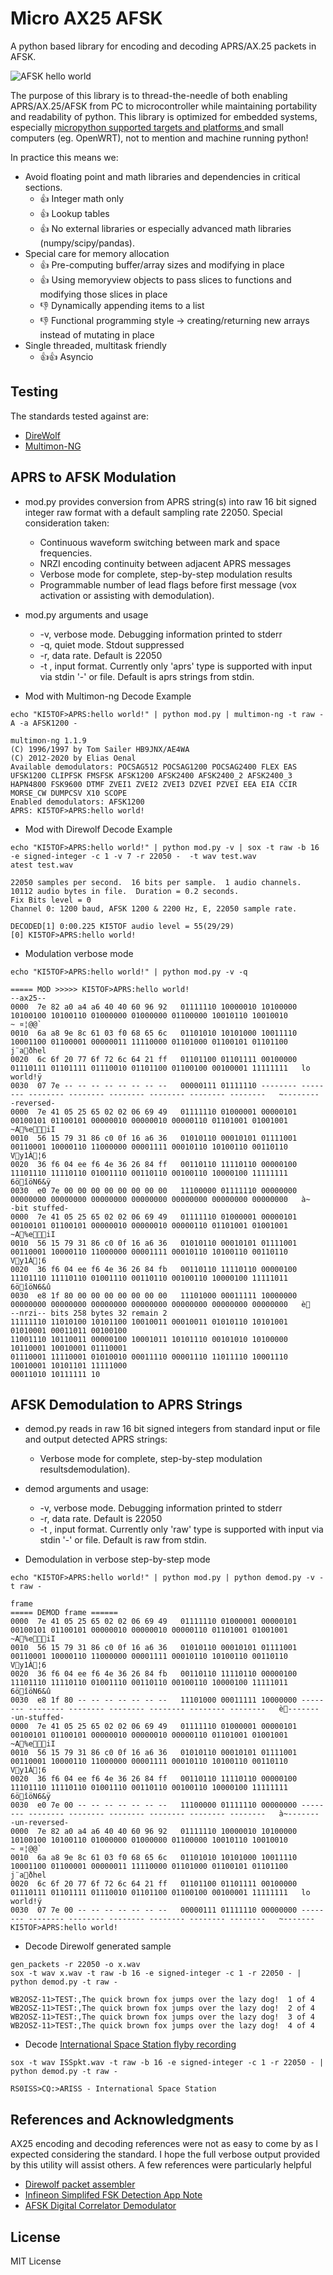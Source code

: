 

# Micro AX25 AFSK

A python based library for encoding and decoding APRS/AX.25 packets in AFSK.  

![AFSK hello world](media/afsk_hello.png?raw=true "AFSK hello")

The purpose of this library is to thread-the-needle of both enabling APRS/AX.25/AFSK from PC to microcontroller while maintaining portability and readability of python.  This library is optimized for embedded systems, especially [micropython supported targets and platforms ](https://github.com/micropython/micropython#supported-platforms--architectures) and small computers (eg. OpenWRT), not to mention and machine running python!

In practice this means we:
* Avoid floating point and math libraries and dependencies in critical sections.  
	* :+1: Integer math only
	* :+1: Lookup tables 
	* :+1: No external libraries or especially advanced math libraries (numpy/scipy/pandas).
* Special care for memory allocation
	* :+1: Pre-computing buffer/array sizes and modifying in place
	* :+1: Using memoryview objects to pass slices to functions and modifying those slices in place
	* :-1: Dynamically appending items to a list
	* :-1: Functional programming style -> creating/returning new arrays instead of mutating in place
* Single threaded, multitask friendly
	* :+1::+1: Asyncio


## Testing

The standards tested against are: 
* [DireWolf](https://github.com/wb2osz/direwolf)
* [Multimon-NG](https://github.com/EliasOenal/multimon-ng)

## APRS to AFSK Modulation

* mod.py provides conversion from APRS string(s) into raw 16 bit signed integer raw format with a default sampling rate 22050.  Special consideration taken:
	* Continuous waveform switching between mark and space frequencies.
	* NRZI encoding continuity between adjacent APRS messages
	* Verbose mode for complete, step-by-step modulation results
	* Programmable number of lead flags before first message (vox activation or assisting with demodulation).

* mod.py arguments and usage
	* -v, verbose mode.  Debugging information printed to stderr
	* -q, quiet mode. Stdout suppressed
	* -r, data rate. Default is 22050
	* -t <type> <source>, input format.  Currently only 'aprs' type is supported with input via stdin '-' or file.  Default is aprs strings from stdin.

* Mod with Multimon-ng Decode Example
```
echo "KI5TOF>APRS:hello world!" | python mod.py | multimon-ng -t raw -A -a AFSK1200 -
```
```
multimon-ng 1.1.9
(C) 1996/1997 by Tom Sailer HB9JNX/AE4WA
(C) 2012-2020 by Elias Oenal
Available demodulators: POCSAG512 POCSAG1200 POCSAG2400 FLEX EAS UFSK1200 CLIPFSK FMSFSK AFSK1200 AFSK2400 AFSK2400_2 AFSK2400_3 HAPN4800 FSK9600 DTMF ZVEI1 ZVEI2 ZVEI3 DZVEI PZVEI EEA EIA CCIR MORSE_CW DUMPCSV X10 SCOPE
Enabled demodulators: AFSK1200
APRS: KI5TOF>APRS:hello world!
```

* Mod with Direwolf Decode Example
```
echo "KI5TOF>APRS:hello world!" | python mod.py -v | sox -t raw -b 16 -e signed-integer -c 1 -v 7 -r 22050 -  -t wav test.wav
atest test.wav
```
```
22050 samples per second.  16 bits per sample.  1 audio channels.
10112 audio bytes in file.  Duration = 0.2 seconds.
Fix Bits level = 0
Channel 0: 1200 baud, AFSK 1200 & 2200 Hz, E, 22050 sample rate.

DECODED[1] 0:00.225 KI5TOF audio level = 55(29/29)
[0] KI5TOF>APRS:hello world!
```

* Modulation verbose mode
```
echo "KI5TOF>APRS:hello world!" | python mod.py -v -q
```
```
===== MOD >>>>> KI5TOF>APRS:hello world!
--ax25--
0000  7e 82 a0 a4 a6 40 40 60 96 92   01111110 10000010 10100000 10100100 10100110 01000000 01000000 01100000 10010110 10010010   ~ ¤¦@@`
0010  6a a8 9e 8c 61 03 f0 68 65 6c   01101010 10101000 10011110 10001100 01100001 00000011 11110000 01101000 01100101 01101100   j¨aðhel
0020  6c 6f 20 77 6f 72 6c 64 21 ff   01101100 01101111 00100000 01110111 01101111 01110010 01101100 01100100 00100001 11111111   lo world!ÿ
0030  07 7e -- -- -- -- -- -- -- --   00000111 01111110 -------- -------- -------- -------- -------- -------- -------- --------   ~--------
-reversed-
0000  7e 41 05 25 65 02 02 06 69 49   01111110 01000001 00000101 00100101 01100101 00000010 00000010 00000110 01101001 01001001   ~A%eiI
0010  56 15 79 31 86 c0 0f 16 a6 36   01010110 00010101 01111001 00110001 10000110 11000000 00001111 00010110 10100110 00110110   Vy1À¦6
0020  36 f6 04 ee f6 4e 36 26 84 ff   00110110 11110110 00000100 11101110 11110110 01001110 00110110 00100110 10000100 11111111   6öîöN6&ÿ
0030  e0 7e 00 00 00 00 00 00 00 00   11100000 01111110 00000000 00000000 00000000 00000000 00000000 00000000 00000000 00000000   à~
-bit stuffed-
0000  7e 41 05 25 65 02 02 06 69 49   01111110 01000001 00000101 00100101 01100101 00000010 00000010 00000110 01101001 01001001   ~A%eiI
0010  56 15 79 31 86 c0 0f 16 a6 36   01010110 00010101 01111001 00110001 10000110 11000000 00001111 00010110 10100110 00110110   Vy1À¦6
0020  36 f6 04 ee f6 4e 36 26 84 fb   00110110 11110110 00000100 11101110 11110110 01001110 00110110 00100110 10000100 11111011   6öîöN6&û
0030  e8 1f 80 00 00 00 00 00 00 00   11101000 00011111 10000000 00000000 00000000 00000000 00000000 00000000 00000000 00000000   è
--nrzi-- bits 258 bytes 32 remain 2
11111110 11010100 10101100 10010011 00010011 01010110 10101001 01010001 00011011 00100100
11001110 10110011 00000100 10001011 10101110 00101010 10100000 10110001 10010001 01110001
01110001 11110001 01010010 00011110 00001110 11011110 10001110 10010001 10101101 11111000
00011010 10111111 10
```


## AFSK Demodulation to APRS Strings

* demod.py reads in raw 16 bit signed integers from standard input or file and output detected APRS strings:
	* Verbose mode for complete, step-by-step modulation resultsdemodulation).

* demod arguments and usage:
	* -v, verbose mode.  Debugging information printed to stderr
	* -r, data rate. Default is 22050
	* -t <type> <source>, input format.  Currently only 'raw' type is supported with input via stdin '-' or file.  Default is raw from stdin.
	
* Demodulation in verbose step-by-step mode
```
echo "KI5TOF>APRS:hello world!" | python mod.py | python demod.py -v -t raw -
```
```
frame
===== DEMOD frame ======
0000  7e 41 05 25 65 02 02 06 69 49   01111110 01000001 00000101 00100101 01100101 00000010 00000010 00000110 01101001 01001001   ~A%eiI
0010  56 15 79 31 86 c0 0f 16 a6 36   01010110 00010101 01111001 00110001 10000110 11000000 00001111 00010110 10100110 00110110   Vy1À¦6
0020  36 f6 04 ee f6 4e 36 26 84 fb   00110110 11110110 00000100 11101110 11110110 01001110 00110110 00100110 10000100 11111011   6öîöN6&û
0030  e8 1f 80 -- -- -- -- -- -- --   11101000 00011111 10000000 -------- -------- -------- -------- -------- -------- --------   è-------
-un-stuffed-
0000  7e 41 05 25 65 02 02 06 69 49   01111110 01000001 00000101 00100101 01100101 00000010 00000010 00000110 01101001 01001001   ~A%eiI
0010  56 15 79 31 86 c0 0f 16 a6 36   01010110 00010101 01111001 00110001 10000110 11000000 00001111 00010110 10100110 00110110   Vy1À¦6
0020  36 f6 04 ee f6 4e 36 26 84 ff   00110110 11110110 00000100 11101110 11110110 01001110 00110110 00100110 10000100 11111111   6öîöN6&ÿ
0030  e0 7e 00 -- -- -- -- -- -- --   11100000 01111110 00000000 -------- -------- -------- -------- -------- -------- --------   à~-------
-un-reversed-
0000  7e 82 a0 a4 a6 40 40 60 96 92   01111110 10000010 10100000 10100100 10100110 01000000 01000000 01100000 10010110 10010010   ~ ¤¦@@`
0010  6a a8 9e 8c 61 03 f0 68 65 6c   01101010 10101000 10011110 10001100 01100001 00000011 11110000 01101000 01100101 01101100   j¨aðhel
0020  6c 6f 20 77 6f 72 6c 64 21 ff   01101100 01101111 00100000 01110111 01101111 01110010 01101100 01100100 00100001 11111111   lo world!ÿ
0030  07 7e 00 -- -- -- -- -- -- --   00000111 01111110 00000000 -------- -------- -------- -------- -------- -------- --------   ~-------
KI5TOF>APRS:hello world!
```

* Decode Direwolf generated sample
```
gen_packets -r 22050 -o x.wav
sox -t wav x.wav -t raw -b 16 -e signed-integer -c 1 -r 22050 - | python demod.py -t raw -
```
```
WB2OSZ-11>TEST:,The quick brown fox jumps over the lazy dog!  1 of 4
WB2OSZ-11>TEST:,The quick brown fox jumps over the lazy dog!  2 of 4
WB2OSZ-11>TEST:,The quick brown fox jumps over the lazy dog!  3 of 4
WB2OSZ-11>TEST:,The quick brown fox jumps over the lazy dog!  4 of 4
```

* Decode [International Space Station flyby recording](https://inst.eecs.berkeley.edu/~ee123/sp15/lab/lab6/Lab6_Part_B-APRS.html)
```
sox -t wav ISSpkt.wav -t raw -b 16 -e signed-integer -c 1 -r 22050 - | python demod.py -t raw -
```
```
RS0ISS>CQ:>ARISS - International Space Station
```



## References and Acknowledgments

AX25 encoding and decoding references were not as easy to come by as I expected considering the standard.  I hope the full verbose output provided by this utility will assist others.  A few references were particularly helpful
* [Direwolf packet assembler](https://github.com/wb2osz/direwolf/blob/master/src/ax25_pad.c)
* [Infineon Simplifed FSK Detection App Note](https://www.infineon.com/dgdl/Infineon-AN2336_PSoC_1_Simplified_FSK_Detection-ApplicationNotes-v07_00-EN.pdf?fileId=8ac78c8c7cdc391c017d07237cdd46c0)
* [AFSK Digital Correlator Demodulator](https://notebooks.githubusercontent.com/view/ipynb?browser=chrome&color_mode=auto&commit=18914893d0853070788a37d986bbd58db08721aa&device=unknown&enc_url=68747470733a2f2f7261772e67697468756275736572636f6e74656e742e636f6d2f6d6f62696c696e6b642f6166736b2d64656d6f64756c61746f722f313839313438393364303835333037303738386133376439383662626435386462303837323161612f6166736b2d64656d6f64756c61746f722e6970796e62&logged_in=false&nwo=mobilinkd%2Fafsk-demodulator&path=afsk-demodulator.ipynb&platform=android&repository_id=175103461&repository_type=Repository&version=98)




## License
MIT License

